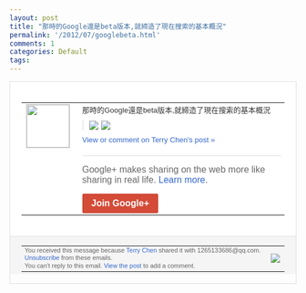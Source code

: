 ```yaml
---
layout: post
title: "那時的Google還是beta版本,就締造了現在搜索的基本概況"
permalink: '/2012/07/googlebeta.html'
comments: 1
categories: Default
tags: 
---
```

<div style="border:solid 1px #dfdfdf;color:#686868;font:13px Arial"><div style="background-color:#fff;padding:20px;"><table cellpadding="0" cellspacing="0"><tr><td style="padding-right:15px;vertical-align:top"><a href="https://plus.google.com/_/notifications/emlink?emrecipient=109554455967099403328&amp;emid=COmQ4vTYgrECFQhYNAodiTYAAA&amp;path=%2F108643996575278738906&amp;dt=1341496772564&amp;uob=8"><img height="75" src="https://lh3.googleusercontent.com/-KKRGTyJ5Bl0/AAAAAAAAAAI/AAAAAAAAEEY/jllxqER5dCk/s75-c-k-a/photo.jpg" style="border:solid 1px #cccccc;" width="75"/></a></td><td style="width:578px;color:#333;font:13px Arial;vertical-align:top;"><div style="padding-bottom:10px">那時的Google還是beta版本,就締<wbr/>造了現在搜索的基本概況</div><div style="margin-bottom:10px;padding-left:10px; border-left:2px solid #EAEAEA"><span style="margin-right:5px"><a href="https://plus.google.com/_/notifications/emlink?emrecipient=109554455967099403328&amp;emid=COmQ4vTYgrECFQhYNAodiTYAAA&amp;path=%2F108643996575278738906%2Fposts%2FcGzzskNRGVp%3Fgpinv%3DAMIXal_FeTURjYQi4q2gd19S0kVrWsfRhuC3PracJqEhPOaBGdIZYX2LrQ1SxspnF0dTSoxn-lxrPQw7v2RgnmdSSdJMd9p5AoJ2VMr6hIL9SWmTvXFLnbg&amp;dt=1341496772564&amp;uob=8" style="zSoyz;"><img border="0" src="https://lh3.googleusercontent.com/-9MIYsnNhK9E/T_Wc-SSccMI/AAAAAAAAXzU/wVw1GgmOuPk/w160/QQ%25E6%258B%25BC%25E9%259F%25B3%25E6%2588%25AA%25E5%259B%25BE%25E6%259C%25AA%25E5%2591%25BD%25E5%2590%258D.png" style="max-height:200px;max-width:275px"/></a></span><span style="margin-right:5px"><a href="https://plus.google.com/_/notifications/emlink?emrecipient=109554455967099403328&amp;emid=COmQ4vTYgrECFQhYNAodiTYAAA&amp;path=%2F108643996575278738906%2Fposts%2FcGzzskNRGVp%3Fgpinv%3DAMIXal_FeTURjYQi4q2gd19S0kVrWsfRhuC3PracJqEhPOaBGdIZYX2LrQ1SxspnF0dTSoxn-lxrPQw7v2RgnmdSSdJMd9p5AoJ2VMr6hIL9SWmTvXFLnbg&amp;dt=1341496772564&amp;uob=8" style="zSoyz;"><img border="0" src="https://lh3.googleusercontent.com/-tm8Y9g622jM/T_WdkqJH4nI/AAAAAAAAXzg/HQ_mKRzlkL8/w160/QQ%25E6%258B%25BC%25E9%259F%25B3%25E6%2588%25AA%25E5%259B%25BE%25E6%259C%25AA%25E5%2591%25BD%25E5%2590%258D1.png" style="max-height:200px;max-width:275px"/></a></span></div><a href="https://plus.google.com/_/notifications/emlink?emrecipient=109554455967099403328&amp;emid=COmQ4vTYgrECFQhYNAodiTYAAA&amp;path=%2F108643996575278738906%2Fposts%2FcGzzskNRGVp%3Fgpinv%3DAMIXal_FeTURjYQi4q2gd19S0kVrWsfRhuC3PracJqEhPOaBGdIZYX2LrQ1SxspnF0dTSoxn-lxrPQw7v2RgnmdSSdJMd9p5AoJ2VMr6hIL9SWmTvXFLnbg&amp;dt=1341496772564&amp;uob=8" style="color:#3366CC;text-decoration:none;">View or comment on Terry Chen's post »</a><div style="margin-top:20px;border-top:solid 1px #dfdfdf"><div style="padding:15px 0;color:#686868;font:16px Arial;">Google+ makes sharing on the web more like sharing in real life. <a href="http://www.google.com/+/learnmore/" style="color:#3366CC;text-decoration:none;">Learn more</a>.</div><a href="https://plus.google.com/_/notifications/emlink?emrecipient=109554455967099403328&amp;emid=COmQ4vTYgrECFQhYNAodiTYAAA&amp;path=%2F%3Fgpinv%3DAMIXal_FeTURjYQi4q2gd19S0kVrWsfRhuC3PracJqEhPOaBGdIZYX2LrQ1SxspnF0dTSoxn-lxrPQw7v2RgnmdSSdJMd9p5AoJ2VMr6hIL9SWmTvXFLnbg&amp;dt=1341496772564&amp;uob=8" style="display:inline-block;padding:7px 15px;background-color:#d44b38; color:#fff;font-size:16px; font-weight:bold;border-radius:2px;-webkit-border-radius:2px; -moz-border-radius:2px;border:solid 1px #c43b28; white-space:nowrap;text-decoration:none">Join Google+</a></div></td></tr></table></div><div style="border-top:solid 1px #dfdfdf;padding:0 20px; background-color:#f5f5f5"><table cellpadding="0" cellspacing="0" style="height:50px"><tbody><tr><td style="vertical-align:middle;width:100%; color:#636363;font:11px Arial; line-height:120%">You received this message because <a href="https://plus.google.com/_/notifications/emlink?emrecipient=109554455967099403328&amp;emid=COmQ4vTYgrECFQhYNAodiTYAAA&amp;path=%2F108643996575278738906%3Fgpinv%3DAMIXal_FeTURjYQi4q2gd19S0kVrWsfRhuC3PracJqEhPOaBGdIZYX2LrQ1SxspnF0dTSoxn-lxrPQw7v2RgnmdSSdJMd9p5AoJ2VMr6hIL9SWmTvXFLnbg&amp;dt=1341496772564&amp;uob=8" style="color:#3366CC;text-decoration:none;">Terry Chen</a> shared it with 1265133686@qq.com. <a href="https://plus.google.com/_/notifications/emlink?emrecipient=109554455967099403328&amp;emid=COmQ4vTYgrECFQhYNAodiTYAAA&amp;path=%2F_%2Fnonplus%2Femailsettings%3Fgpinv%3DAMIXal_FeTURjYQi4q2gd19S0kVrWsfRhuC3PracJqEhPOaBGdIZYX2LrQ1SxspnF0dTSoxn-lxrPQw7v2RgnmdSSdJMd9p5AoJ2VMr6hIL9SWmTvXFLnbg%26est%3DADH5u8VXZKdZowHN-fpaf5eBiHZiPIsUOVhBIAuITO2jqOXndJhuvP0MtRXpc8zWyT-hzgXdue3YgiA7LL5lAJdaiZYDZx40dtyX8TA6iTTeeQTTXYlnaGSz_Vb2tt7hGfNNAOcxgolR&amp;dt=1341496772564&amp;uob=8" style="color:#3366CC;text-decoration:none;">Unsubscribe</a> from these emails.<br/>You can't reply to this email. <a href="https://plus.google.com/_/notifications/emlink?emrecipient=109554455967099403328&amp;emid=COmQ4vTYgrECFQhYNAodiTYAAA&amp;path=%2F108643996575278738906%2Fposts%2FcGzzskNRGVp%3Fgpinv%3DAMIXal_FeTURjYQi4q2gd19S0kVrWsfRhuC3PracJqEhPOaBGdIZYX2LrQ1SxspnF0dTSoxn-lxrPQw7v2RgnmdSSdJMd9p5AoJ2VMr6hIL9SWmTvXFLnbg&amp;dt=1341496772564&amp;uob=8" style="color:#3366CC;text-decoration:none;">View the post</a> to add a comment.<br/></td><td><img src="https://ssl.gstatic.com/s2/oz/images/notifications/logo/google-plus-6617a72bb36cc548861652780c9e6ff1.png"/></td></tr></tbody></table></div></div>